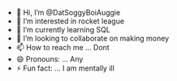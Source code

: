 - 👋 Hi, I’m @DatSoggyBoiAuggie
- 👀 I’m interested in rocket league
- 🌱 I’m currently learning SQL
- 💞️ I’m looking to collaborate on making money
- 📫 How to reach me ... Dont
- 😄 Pronouns: ... Any
- ⚡ Fun fact: ... I am mentally ill 

<!---
DatSoggyBoiAuggie/DatSoggyBoiAuggie is a ✨ special ✨ repository because its `README.md` (this file) appears on your GitHub profile.
You can click the Preview link to take a look at your changes.
--->

